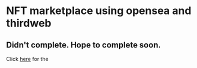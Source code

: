 <h1>NFT marketplace using opensea and thirdweb</h1>
<h2>Didn't complete. Hope to complete soon. </h2>
<p>
  Click <a href="https://www.youtube.com/watch?v=x3eRXeMB-4k">here</a> for the
